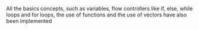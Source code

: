 All the basics concepts, such as variables, flow controllers like if, else, while loops and for loops, the use of functions and the use of vectors have also been implemented
